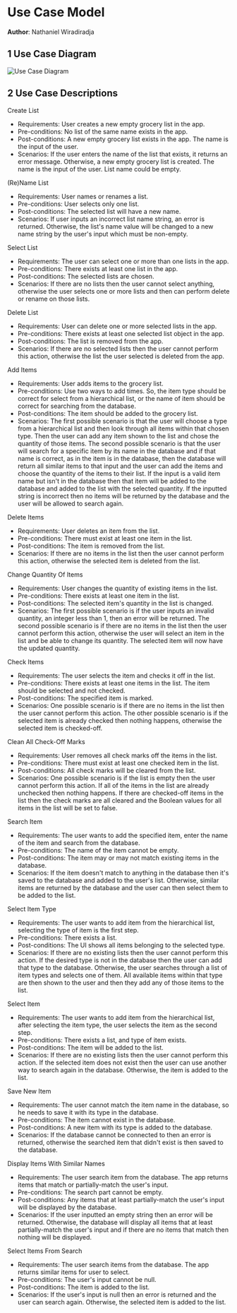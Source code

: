 # Use Case Model

**Author**: Nathaniel Wiradiradja

## 1 Use Case Diagram
![Use Case Diagram](https://github.com/qc-se-fall2022/370Fall22Sec34Team2/blob/main/PNG/UseCaseDiagram.png?raw=true)


## 2 Use Case Descriptions

Create List

- Requirements: User creates a new empty grocery list in the app. 
- Pre-conditions: No list of the same name exists in the app.
- Post-conditions: A new empty grocery list exists in the app. The name is the input of the user.
- Scenarios: If the user enters the name of the list that exists, it returns an error message. Otherwise, a new empty grocery list is created. The name is the input of the user. List name could be empty.

(Re)Name List

- Requirements: User names or renames a list.
- Pre-conditions: User selects only one list.
- Post-conditions: The selected list will have a new name.
- Scenarios: If user inputs an incorrect list name string, an error is returned. Otherwise, the list's name value will be changed to a new name string by the user's input which must be non-empty.

Select List

- Requirements: The user can select one or more than one lists in the app.
- Pre-conditions: There exists at least one list in the app.
- Post-conditions: The selected lists are chosen.
- Scenarios: If there are no lists then the user cannot select anything, otherwise the user selects one or more lists and then can perform delete or rename on those lists.

Delete List

- Requirements: User can delete one or more selected lists in the app.
- Pre-conditions: There exists at least one selected list object in the app.
- Post-conditions: The list is removed from the app.
- Scenarios: If there are no selected lists then the user cannot perform this action, otherwise the list the user selected is deleted from the app.

Add Items

- Requirements: User adds items to the grocery list.
- Pre-conditions: Use two ways to add times. So, the item type should be correct for select from a hierarchical list, or the name of item should be correct for searching from the database.
- Post-conditions: The item should be added to the grocery list.
- Scenarios: The first possible scenario is that the user will choose a type from a hierarchical list and then look through all items within that chosen type. Then the user can add any item shown to the list and chose the quantity of those items. The second possible scenario is that the user will search for a specific item by its name in the database and if that name is correct, as in the item is in the database, then the database will return all similar items to that input and the user can add the items and choose the quantity of the items to their list. If the input is a valid item name but isn't in the database then that item will be added to the database and added to the list with the selected quantity. If the inputted string is incorrect then no items will be returned by the database and the user will be allowed to search again. 

Delete Items

- Requirements: User deletes an item from the list.
- Pre-conditions: There must exist at least one item in the list.
- Post-conditions: The item is removed from the list.
- Scenarios: If there are no items in the list then the user cannot perform this action, otherwise the selected item is deleted from the list.

Change Quantity Of Items

- Requirements: User changes the quantity of existing items in the list.
- Pre-conditions: There exists at least one item in the list.
- Post-conditions: The selected item's quantity in the list is changed.
- Scenarios: The first possible scenario is if the user inputs an invalid quantity, an integer less than 1, then an error will be returned. The second possible scenario is if there are no items in the list then the user cannot perform this action, otherwise the user will select an item in the list and be able to change its quantity. The selected item will now have the updated quantity.

Check Items

- Requirements: The user selects the item and checks it off in the list.
- Pre-conditions: There exists at least one items in the list. The item should be selected and not checked.
- Post-conditions: The specified item is marked.
- Scenarios: One possible scenario is if there are no items in the list then the user cannot perform this action. The other possible scenario is if the selected item is already checked then nothing happens, otherwise the selected item is checked-off.

Clean All Check-Off Marks

- Requirements: User removes all check marks off the items in the list.
- Pre-conditions: There must exist at least one checked item in the list.
- Post-conditions: All check marks will be cleared from the list.
- Scenarios: One possible scenario is if the list is empty then the user cannot perform this action. If all of the items in the list are already unchecked then nothing happens. If there are checked-off items in the list then the check marks are all cleared and the Boolean values for all items in the list will be set to false.

Search Item

- Requirements: The user wants to add the specified item, enter the name of the item and search from the database.
- Pre-conditions: The name of the item cannot be empty.
- Post-conditions: The item may or may not match existing items in the database.
- Scenarios: If the item doesn't match to anything in the database then it's saved to the database and added to the user's list. Otherwise, similar items are returned by the database and the user can then select them to be added to the list.

Select Item Type

- Requirements: The user wants to add item from the hierarchical list, selecting the type of item is the first step.
- Pre-conditions: There exists a list.
- Post-conditions: The UI shows all items belonging to the selected type.
- Scenarios: If there are no existing lists then the user cannot perform this action. If the desired type is not in the database then the user can add that type to the database. Otherwise, the user searches through a list of item types and selects one of them. All available items within that type are then shown to the user and then they add any of those items to the list.

Select Item

- Requirements: The user wants to add item from the hierarchical list, after selecting the item type, the user selects the item as the second step.
- Pre-conditions: There exists a list, and type of item exists.
- Post-conditions: The item will be added to the list.
- Scenarios: If there are no existing lists then the user cannot perform this action. If the selected item does not exist then the user can use another way to search again in the database. Otherwise, the item is added to the list.

Save New Item

- Requirements: The user cannot match the item name in the database, so he needs to save it with its type in the database.
- Pre-conditions: The item cannot exist in the database.
- Post-conditions: A new item with its type is added to the database.
- Scenarios: If the database cannot be connected to then an error is returned, otherwise the searched item that didn't exist is then saved to the database.

Display Items With Similar Names

- Requirements: The user search item from the database. The app returns items that match or partially-match the user's input.
- Pre-conditions: The search part cannot be empty.
- Post-conditions: Any items that at least partially-match the user's input will be displayed by the database.
- Scenarios: If the user inputted an empty string then an error will be returned. Otherwise, the database will display all items that at least partially-match the user's input and if there are no items that match then nothing will be displayed.

Select Items From Search

- Requirements: The user search items from the database. The app returns similar items for user to select.
- Pre-conditions: The user's input cannot be null.
- Post-conditions: The item is added to the list.
- Scenarios: If the user's input is null then an error is returned and the user can search again. Otherwise, the selected item is added to the list.
